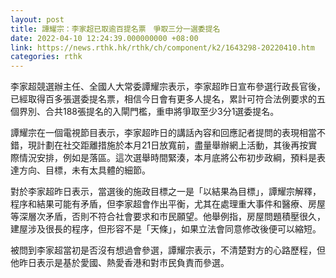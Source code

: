 ```yaml
---
layout: post
title: 譚耀宗：李家超已取逾百提名票　爭取三分一選委提名
date: 2022-04-10 12:24:39.000000000 +08:00
link: https://news.rthk.hk/rthk/ch/component/k2/1643298-20220410.htm
categories: rthk
---
```


李家超競選辦主任、全國人大常委譚耀宗表示，李家超昨日宣布參選行政長官後，已經取得百多張選委提名票，相信今日會有更多人提名，累計可符合法例要求的五個界別、合共188張提名的入閘門檻，重申將爭取至少3分1選委提名。

譚耀宗在一個電視節目表示，李家超昨日的講話內容和回應記者提問的表現相當不錯，現計劃在社交距離措施於本月21日放寬前，盡量舉辦網上活動，其後再按實際情況安排，例如是落區。這次選舉時間緊湊，本月底將公布初步政綱，預料是表達方向、目標，未有太具體的細節。

對於李家超昨日表示，當選後的施政目標之一是「以結果為目標」，譚耀宗解釋，程序和結果可能有矛盾，但李家超會作出平衡，尤其在處理重大事件和醫療、房屋等深層次矛盾，否則不符合社會要求和市民願望。他舉例指，房屋問題積壓很久，建屋涉及很長的程序，但形容不是「天條」，如果立法會同意修改後便可以縮短。

被問到李家超當初是否沒有想過會參選，譚耀宗表示，不清楚對方的心路歷程，但他昨日表示是基於愛國、熱愛香港和對市民負責而參選。

